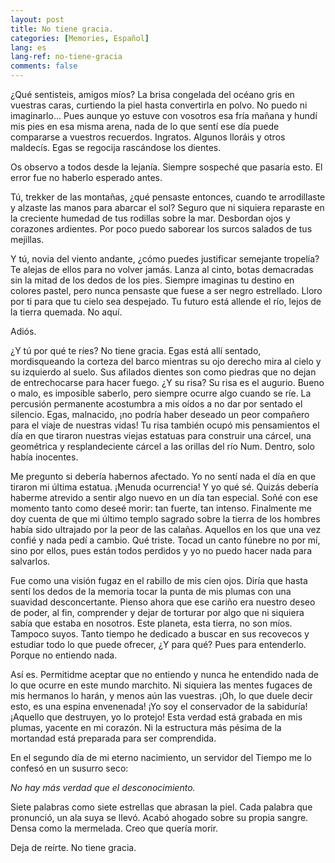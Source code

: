 ```yaml
---
layout: post
title: No tiene gracia.
categories: [Memories, Español]
lang: es
lang-ref: no-tiene-gracia
comments: false
---
```


¿Qué sentisteis, amigos míos? La brisa congelada del océano gris en vuestras caras, curtiendo la piel hasta convertirla en polvo. No puedo ni imaginarlo... Pues aunque yo estuve con vosotros esa fría mañana y hundí mis pies en esa misma arena, nada de lo que sentí ese día puede compararse a vuestros recuerdos. Ingratos. Algunos lloráis y otros maldecís. Egas se regocija rascándose los dientes.

Os observo a todos desde la lejanía. Siempre sospeché que pasaría esto. El error fue no haberlo esperado antes.

Tú, trekker de las montañas, ¿qué pensaste entonces, cuando te arrodillaste y alzaste las manos para abarcar el sol? Seguro que ni siquiera reparaste en la creciente humedad de tus rodillas sobre la mar. Desbordan ojos y corazones ardientes. Por poco puedo saborear los surcos salados de tus mejillas.

Y tú, novia del viento andante, ¿cómo puedes justificar semejante tropelía? Te alejas de ellos para no volver jamás. Lanza al cinto, botas demacradas sin la mitad de los dedos de los pies. Siempre imaginas tu destino en colores pastel, pero nunca pensaste que fuese a ser negro estrellado. Lloro por ti para que tu cielo sea despejado. Tu futuro está allende el río, lejos de la tierra quemada. No aquí.

Adiós.

¿Y tú por qué te ríes? No tiene gracia. Egas está allí sentado, mordisqueando la corteza del barco mientras su ojo derecho mira al cielo y su izquierdo al suelo. Sus afilados dientes son como piedras que no dejan de entrechocarse para hacer fuego. ¿Y su risa? Su risa es el augurio. Bueno o malo, es imposible saberlo, pero siempre ocurre algo cuando se ríe. La percusión permanente acostumbra a mis oídos a no dar por sentado el silencio. Egas, malnacido, ¡no podría haber deseado un peor compañero para el viaje de nuestras vidas! Tu risa también ocupó mis pensamientos el día en que tiraron nuestras viejas estatuas para construir una cárcel, una geométrica y resplandeciente cárcel a las orillas del río Num. Dentro, solo había inocentes.

Me pregunto si debería habernos afectado. Yo no sentí nada el día en que tiraron mi última estatua. ¡Menuda ocurrencia! Y yo qué sé. Quizás debería haberme atrevido a sentir algo nuevo en un día tan especial. Soñé con ese momento tanto como deseé morir: tan fuerte, tan intenso. Finalmente me doy cuenta de que mi último templo sagrado sobre la tierra de los hombres había sido ultrajado por la peor de las calañas. Aquellos en los que una vez confié y nada pedí a cambio. Qué triste. Tocad un canto fúnebre no por mí, sino por ellos, pues están todos perdidos y yo no puedo hacer nada para salvarlos.

Fue como una visión fugaz en el rabillo de mis cien ojos. Diría que hasta sentí los dedos de la memoria tocar la punta de mis plumas con una suavidad desconcertante. Pienso ahora que ese cariño era nuestro deseo de poder, al fin, comprender y dejar de torturar por algo que ni siquiera sabía que estaba en nosotros. Este planeta, esta tierra, no son míos. Tampoco suyos. Tanto tiempo he dedicado a buscar en sus recovecos y estudiar todo lo que puede ofrecer, ¿Y para qué? Pues para entenderlo. Porque no entiendo nada.

Así es. Permitidme aceptar que no entiendo y nunca he entendido nada de lo que ocurre en este mundo marchito. Ni siquiera las mentes fugaces de mis hermanos lo harán, y menos aún las vuestras. ¡Oh, lo que duele decir esto, es una espina envenenada! ¡Yo soy el conservador de la sabiduría! ¡Aquello que destruyen, yo lo protejo! Esta verdad está grabada en mis plumas, yacente en mi corazón. Ni la estructura más pésima de la mortandad está preparada para ser comprendida. 

En el segundo día de mi eterno nacimiento, un servidor del Tiempo me lo confesó en un susurro seco: 

*No hay más verdad que el desconocimiento.*

Siete palabras como siete estrellas que abrasan la piel. Cada palabra que pronunció, un ala suya se llevó. Acabó ahogado sobre su propia sangre. Densa como la mermelada. Creo que quería morir.

Deja de reírte. No tiene gracia.
